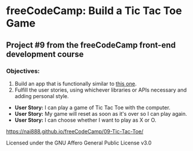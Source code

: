 # freeCodeCamp: Build a Tic Tac Toe Game

## Project #9 from the freeCodeCamp front-end development course

### Objectives:

1. Build an app that is functionally similar to [this one](https://codepen.io/FreeCodeCamp/full/KzXQgy/).
2. Fulfill the user stories, using whichever libraries or APIs necessary and adding personal style.

  - **User Story:** I can play a game of Tic Tac Toe with the computer.
  - **User Story:** My game will reset as soon as it's over so I can play again.
  - **User Story:** I can choose whether I want to play as X or O.

<https://nai888.github.io/freeCodeCamp/09-Tic-Tac-Toe/>

Licensed under the GNU Affero General Public License v3.0